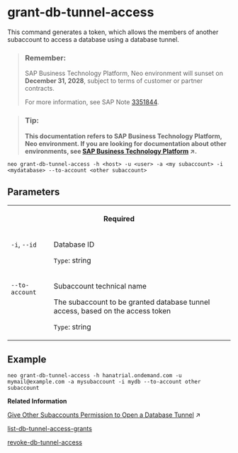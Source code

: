 <!-- loio7791e70cdc434350bd40188ca49ab0f3 -->

# grant-db-tunnel-access

This command generates a token, which allows the members of another subaccount to access a database using a database tunnel.



> ### Remember:  
> SAP Business Technology Platform, Neo environment will sunset on **December 31, 2028**, subject to terms of customer or partner contracts.
> 
> For more information, see SAP Note [3351844](https://launchpad.support.sap.com/#/notes/3351844).

> ### Tip:  
> **This documentation refers to SAP Business Technology Platform, Neo environment. If you are looking for documentation about other environments, see [SAP Business Technology Platform](https://help.sap.com/viewer/65de2977205c403bbc107264b8eccf4b/Cloud/en-US/6a2c1ab5a31b4ed9a2ce17a5329e1dd8.html "SAP Business Technology Platform (SAP BTP) is an integrated offering comprised of four technology portfolios: database and data management, application development and integration, analytics, and intelligent technologies. The platform offers users the ability to turn data into business value, compose end-to-end business processes, and build and extend SAP applications quickly.") :arrow_upper_right:.**



```
neo grant-db-tunnel-access -h <host> -u <user> -a <my subaccount> -i <mydatabase> --to-account <other subaccount>
```



## Parameters


<table>
<tr>
<th valign="top" colspan="2">

Required



</th>
</tr>
<tr>
<td valign="top">

`-i`, `--id`



</td>
<td valign="top">

Database ID

`Type`: string



</td>
</tr>
<tr>
<td valign="top">

`--to-account`



</td>
<td valign="top">

Subaccount technical name

The subaccount to be granted database tunnel access, based on the access token

`Type`: string



</td>
</tr>
</table>



## Example

```
neo grant-db-tunnel-access -h hanatrial.ondemand.com -u mymail@example.com -a mysubaccount -i mydb --to-account other subaccount
```

**Related Information**  


[Give Other Subaccounts Permission to Open a Database Tunnel](https://help.sap.com/viewer/3fa880aa54b74110ae99ad01503fcd60/Cloud/en-US/6efad73a5cfa41b486348b6758a6a391.html "You can allow other subaccounts to open a tunnel to an SAP ASE database database in your subaccount in the Neo environment.") :arrow_upper_right:

[list-db-tunnel-access-grants](list-db-tunnel-access-grants-21e4be8.md "This command lists all current database access permissions for databases in other subaccounts.")

[revoke-db-tunnel-access](revoke-db-tunnel-access-616309e.md "This command revokes database access that has been given to another subaccount.")

